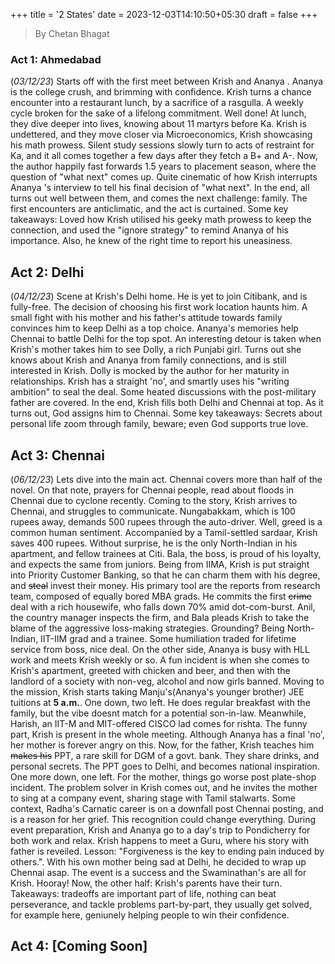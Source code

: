+++
title = '2 States'
date = 2023-12-03T14:10:50+05:30
draft = false
+++

> By Chetan Bhagat  

### Act 1: Ahmedabad  
(_03/12/23_) Starts off with the first meet between Krish and Ananya . Ananya  is the college crush, and brimming with confidence. Krish turns a chance encounter into a restaurant lunch, by a sacrifice of a rasgulla. A weekly cycle broken for the sake of a lifelong commitment. Well done! At lunch, they dive deeper into lives, knowing about 11 martyrs before Ka. Krish is undettered, and they move closer via Microeconomics, Krish showcasing his math prowess. Silent study sessions slowly turn to acts of restraint for Ka, and it all comes together a few days after they fetch a B+ and A-. Now, the author happily fast forwards 1.5 years to placement season, where the question of "what next" comes up. Quite cinematic of how Krish interrupts Ananya 's interview to tell his final decision of "what next". In the end, all turns out well between them, and comes the next challenge: family. The first encounters are anticlimatic, and the act is curtained. Some key takeaways: Loved how Krish utilised his geeky math prowess to keep the connection, and used the "ignore strategy" to remind Ananya  of his importance. Also, he knew of the right time to report his uneasiness. 

## Act 2: Delhi
(_04/12/23_) Scene at Krish's Delhi home. He is yet to join Citibank, and is fully-free. The decision of choosing his first work location haunts him. A small fight with his mother and his father's attitude towards family convinces him to keep Delhi as a top choice. Ananya's memories help Chennai to battle Delhi for the top spot. An interesting detour is taken when Krish's mother takes him to see Dolly, a rich Punjabi girl. Turns out she knows about Krish and Ananya from family connections, and is still interested in Krish. Dolly is mocked by the author for her maturity in relationships. Krish has a straight 'no', and smartly uses his "writing ambition" to seal the deal. Some heated discussions with the post-military father are covered. In the end, Krish fills both Delhi and Chennai at top. As it turns out, God assigns him to Chennai. Some key takeaways: Secrets about personal life zoom through family, beware; even God supports true love.

## Act 3: Chennai
(_06/12/23_) Lets dive into the main act. Chennai covers more than half of the novel. On that note, prayers for Chennai people, read about floods in Chennai due to cyclone recently. Coming to the story, Krish arrives to Chennai, and struggles to communicate. Nungabakkam, which is 100 rupees away, demands 500 rupees through the auto-driver. Well, greed is a common human sentiment. Accompanied by a Tamil-settled sardaar, Krish saves 400 rupees. Without surprise, he is the only North-Indian in his apartment, and fellow trainees at Citi. Bala, the boss, is proud of his loyalty, and expects the same from juniors. Being from IIMA, Krish is put straight into Priority Customer Banking, so that he can charm them with his degree, and ~~steal~~ invest their money. His primary tool are the reports from research team, composed of equally bored MBA grads. He commits the first ~~crime~~ deal with a rich housewife, who falls down 70% amid dot-com-burst. Anil, the country manager inspects the firm, and Bala pleads Krish to take the blame of the aggressive loss-making strategies. Grounding? Being North-Indian, IIT-IIM grad and a trainee. Some humiliation traded for lifetime service from boss, nice deal. On the other side, Ananya is busy with HLL work and meets Krish weekly or so. A fun incident is when she comes to Krish's apartment, greeted with chicken and beer, and then with the landlord of a society with non-veg, alcohol and now girls banned. Moving to the mission, Krish starts taking Manju's(Ananya's younger brother) JEE tuitions at **5 a.m.**. One down, two left. He does regular breakfast with the family, but the vibe doesnt match for a potential son-in-law. Meanwhile, Harish, an IIT-M and MIT-offered CISCO lad comes for rishta. The funny part, Krish is present in the whole meeting. Although Ananya has a final 'no', her mother is forever angry on this. Now, for the father, Krish teaches him ~~makes his~~ PPT, a rare skill for DGM of a govt. bank. They share drinks, and personal secrets. The PPT goes to Delhi, and becomes national inspiration. One more down, one left. For the mother, things go worse post plate-shop incident. The problem solver in Krish comes out, and he invites the mother to sing at a company event, sharing stage with Tamil stalwarts. Some context, Radha's Carnatic career is on a downfall post Chennai posting, and is a reason for her grief. This recognition could change everything. During event preparation, Krish and Ananya go to a day's trip to Pondicherry for both work and relax. Krish happens to meet a Guru, where his story with father is reveiled. Lesson: "Forgiveness is the key to ending pain induced by others.". With his own mother being sad at Delhi, he decided to wrap up Chennai asap. The event is a success and the Swaminathan's are all for Krish. Hooray! Now, the other half: Krish's parents have their turn. Takeaways: tradeoffs are important part of life, nothing can beat perseverance, and tackle problems part-by-part, they usually get solved, for example here, geniunely helping people to win their confidence. 

## Act 4: [Coming Soon]


